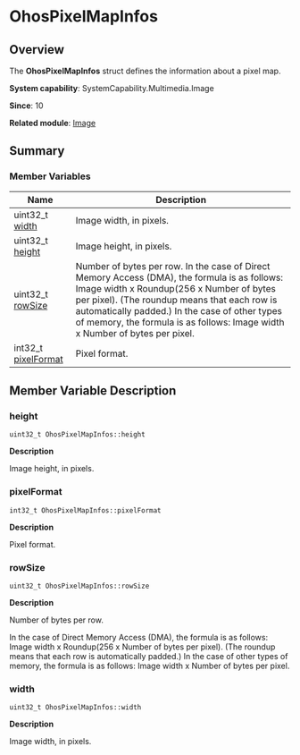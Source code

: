 # OhosPixelMapInfos


## Overview

The **OhosPixelMapInfos** struct defines the information about a pixel map.

**System capability**: SystemCapability.Multimedia.Image

**Since**: 10

**Related module**: [Image](image.md)


## Summary


### Member Variables

| Name| Description| 
| -------- | -------- |
| uint32_t [width](#width) | Image width, in pixels. | 
| uint32_t [height](#height) | Image height, in pixels. | 
| uint32_t [rowSize](#rowsize) | Number of bytes per row. In the case of Direct Memory Access (DMA), the formula is as follows: Image width x Roundup(256 x Number of bytes per pixel). (The roundup means that each row is automatically padded.) In the case of other types of memory, the formula is as follows: Image width x Number of bytes per pixel. | 
| int32_t [pixelFormat](#pixelformat) | Pixel format. | 


## Member Variable Description


### height

```
uint32_t OhosPixelMapInfos::height
```

**Description**

Image height, in pixels.


### pixelFormat

```
int32_t OhosPixelMapInfos::pixelFormat
```

**Description**

Pixel format.


### rowSize

```
uint32_t OhosPixelMapInfos::rowSize
```

**Description**

Number of bytes per row.

In the case of Direct Memory Access (DMA), the formula is as follows: Image width x Roundup(256 x Number of bytes per pixel). (The roundup means that each row is automatically padded.) In the case of other types of memory, the formula is as follows: Image width x Number of bytes per pixel.


### width

```
uint32_t OhosPixelMapInfos::width
```

**Description**

Image width, in pixels.
